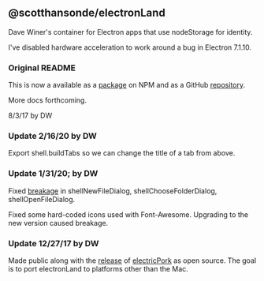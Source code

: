 ## @scotthansonde/electronLand

Dave Winer's container for Electron apps that use nodeStorage for identity. 

I've disabled hardware acceleration to work around a bug in Electron 7.1.10.

### Original README

This is now a available as a <a href="https://www.npmjs.com/package/electronland">package</a> on NPM and as a GitHub <a href="https://github.com/scripting/electronland">repository</a>.

More docs forthcoming.

8/3/17 by DW

### Update 2/16/20 by DW

Export shell.buildTabs so we can change the title of a tab from above. 

### Update 1/31/20; by DW

Fixed <a href="https://www.electronjs.org/releases/stable?version=6&page=5#release-notes-for-600">breakage</a> in shellNewFileDialog, shellChooseFolderDialog, shellOpenFileDialog.

Fixed some hard-coded icons used with Font-Awesome. Upgrading to the new version caused breakage. 

### Update 12/27/17 by DW

Made public along with the <a href="https://github.com/scripting/Scripting-News/issues/55">release</a> of <a href="https://github.com/scripting/electricPork">electricPork</a> as open source. The goal is to port electronLand to platforms other than the Mac. 

